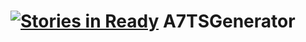 [![Stories in Ready](https://badge.waffle.io/async7/a7tsgenerator.png?label=ready&title=Ready)](https://waffle.io/async7/a7tsgenerator)
A7TSGenerator
=============
